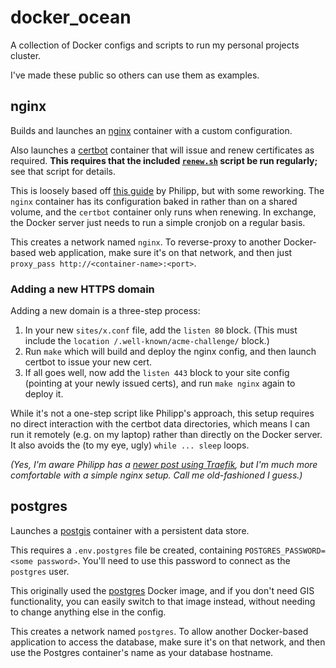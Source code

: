 # docker_ocean

A collection of Docker configs and scripts to run my personal projects cluster.

I've made these public so others can use them as examples.

## nginx

Builds and launches an [nginx](https://hub.docker.com/_/nginx) container with a custom configuration.

Also launches a [certbot](https://hub.docker.com/r/certbot/certbot) container that will issue and renew certificates as required.  **This requires that the included [`renew.sh`](nginx/renew.sh) script be run regularly;** see that script for details.

This is loosely based off [this guide](https://pentacent.medium.com/nginx-and-lets-encrypt-with-docker-in-less-than-5-minutes-b4b8a60d3a71) by Philipp, but with some reworking.  The `nginx` container has its configuration baked in rather than on a shared volume, and the `certbot` container only runs when renewing.  In exchange, the Docker server just needs to run a simple cronjob on a regular basis.

This creates a network named `nginx`.  To reverse-proxy to another Docker-based web application, make sure it's on that network, and then just `proxy_pass http://<container-name>:<port>`.

### Adding a new HTTPS domain

Adding a new domain is a three-step process:

 1. In your new `sites/x.conf` file, add the `listen 80` block.  (This must include the `location /.well-known/acme-challenge/` block.)
 2. Run `make` which will build and deploy the nginx config, and then launch certbot to issue your new cert.
 3. If all goes well, now add the `listen 443` block to your site config (pointing at your newly issued certs), and run `make nginx` again to deploy it.

While it's not a one-step script like Philipp's approach, this setup requires no direct interaction with the certbot data directories, which means I can run it remotely (e.g. on my laptop) rather than directly on the Docker server.  It also avoids the (to my eye, ugly) `while ... sleep` loops.

*(Yes, I'm aware Philipp has a [newer post using Traefik](https://pentacent.medium.com/lets-encrypt-for-your-docker-app-in-less-than-5-minutes-24e5b38ca40b), but I'm much more comfortable with a simple nginx setup.  Call me old-fashioned I guess.)*

## postgres

Launches a [postgis](https://registry.hub.docker.com/r/postgis/postgis/) container with a persistent data store.

This requires a `.env.postgres` file be created, containing `POSTGRES_PASSWORD=<some password>`.  You'll need to use this password to connect as the `postgres` user.

This originally used the [postgres](https://hub.docker.com/_/postgres) Docker image, and if you don't need GIS functionality, you can easily switch to that image instead, without needing to change anything else in the config.

This creates a network named `postgres`.  To allow another Docker-based application to access the database, make sure it's on that network, and then use the Postgres container's name as your database hostname.
